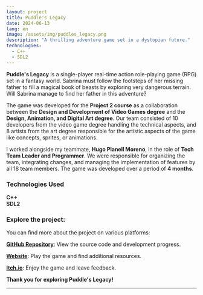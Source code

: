 ```yaml
---
layout: project
title: Puddle's Legacy
date: 2024-06-13
lang: en
image: /assets/img/puddles_legacy.png
description: "A thrilling adventure game set in a dystopian future."
technologies:
  - C++
  - SDL2
---
```


<link rel="stylesheet" type='text/css' href="https://cdn.jsdelivr.net/gh/devicons/devicon@latest/devicon.min.css" /> 

<p><b>Puddle's Legacy</b> is a single-player real-time action role-playing game (RPG) set in a fantasy world. Sabrina must follow the footsteps of her missing father to fill a magical book of beasts by exploring very dangerous terrain. Will Sabrina manage to find her father in this adventure?</p>

<p>The game was developed for the <b>Project 2 course</b> as a collaboration between the <b>Design and Development of Video Games degree</b> and the <b>Design, Animation, and Digital Art degree</b>. Our team consisted of 10 developers from the video game degree handling the technical aspects, and 8 artists from the art degree responsible for the artistic aspects of the game like concepts, sprites, or animations.</p>

<p>I worked alongside my teammate, <b>Hugo Planell Moreno</b>, in the role of <b>Tech Team Leader and Programmer</b>. We were responsible for organizing the team, integrating changes, and managing the implementation of features by all 18 team members. The game was developed over a period of <b>4 months</b>.</p>

<div class="skills-section">
  <h3>Technologies Used</h3>
  <div class="skills">
    <div class="skill">
      <i class="devicon-cplusplus-plain colored"></i>
      <span><b>C++</b></span>
    </div>
    <div class="skill">
      <i class="devicon-sdl-plain colored"></i>
      <span><b>SDL2</b></span>
    </div>
  </div>
</div>  

<h3>Explore the project:</h3>

<p>You can find more about the project on various platforms:</p>
<p><a href="https://github.com/Pistachio-Studios/Puddles-Legacy"><b>GitHub Repository</b></a>: View the source code and development progress.</p>
<p><a href="https://pistachio-studios.github.io/Puddles-Legacy/"><b>Website</b></a>: Play the game and find additional resources.</p>
<p><a href="https://martagnarta.itch.io/puddles-legacy"><b>Itch.io</b></a>: Enjoy the game and leave feedback.</p>

<p><b>Thank you for exploring Puddle's Legacy!</b></p>

---